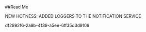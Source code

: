 ﻿##Read Me

NEW HOTNESS: ADDED LOGGERS TO THE NOTIFICATION SERVICE

df2992f6-2a9b-4f39-a5ee-6ff35d3d9108
